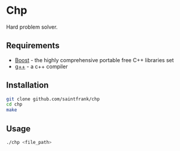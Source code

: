 Chp
===============

Hard problem solver.


Requirements
----

* [Boost] - the highly comprehensive portable free C++ libraries set
* [g++] - a c++ compiler


Installation
--------------

```sh
git clone github.com/saintfrank/chp
cd chp
make
```

Usage
--------------

```sh
./chp <file_path>
```


[boost]:http://www.boost.org/users/download/
[g++]:http://www.boost.org/users/download/
